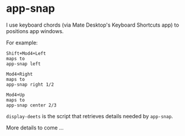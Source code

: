# app-snap

I use keyboard chords (via Mate Desktop's Keyboard Shortcuts app) to positions app windows.

For example:

    Shift+Mod4+Left
    maps to
    app-snap left

    Mod4+Right
    maps to
    app-snap right 1/2

    Mod4+Up
    maps to
    app-snap center 2/3

`display-deets` is the script that retrieves details needed by `app-snap`.

More details to come ...
